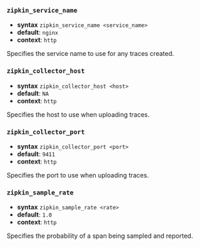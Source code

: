 ### `zipkin_service_name`

- **syntax** `zipkin_service_name <service_name>`
- **default**: `nginx`
- **context**: `http`

Specifies the service name to use for any traces created.

### `zipkin_collector_host`

- **syntax** `zipkin_collector_host <host>`
- **default**: `NA`
- **context**: `http`

Specifies the host to use when uploading traces.

### `zipkin_collector_port`

- **syntax** `zipkin_collector_port <port>`
- **default**: `9411`
- **context**: `http`

Specifies the port to use when uploading traces.

### `zipkin_sample_rate`

- **syntax** `zipkin_sample_rate <rate>`
- **default**: `1.0`
- **context**: `http`

Specifies the probability of a span being sampled and reported.
